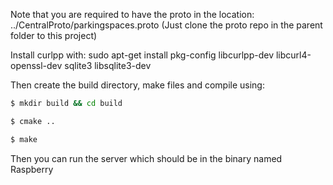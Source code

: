 Note that you are required to have the proto in the location: ../CentralProto/parkingspaces.proto (Just clone the proto repo in the parent folder to this project)


Install curlpp with:
sudo apt-get install pkg-config libcurlpp-dev libcurl4-openssl-dev sqlite3 libsqlite3-dev

Then create the build directory, make files and compile using:

```bash
$ mkdir build && cd build 
```
```bash
$ cmake ..
```
```bash
$ make
```

Then you can run the server which should be in the binary named Raspberry
